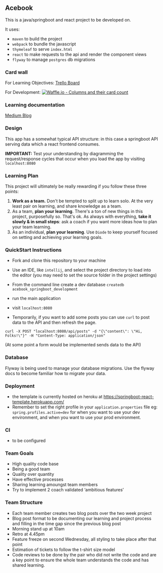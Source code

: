 ## Acebook

This is a java/springboot and react project to be developed on.

It uses:
  - `maven` to build the project
  - `webpack` to bundle the javascript
  - `thymeleaf` to serve `index.html`
  - `react` to make requests to the api and render the component views
  - `flyway` to manage `postgres` db migrations

### Card wall

For Learning Objectives:
[Trello Board](https://trello.com/b/AzGRLDcV/learning-for-honeycomb)

For Development:
[![Waffle.io - Columns and their card count](https://badge.waffle.io/CLTPayne/acebook-honey-comb.svg?columns=all)](https://waffle.io/CLTPayne/acebook-honey-comb)

### Learning documentation
[Medium Blog](https://medium.com/honeycombdev)

### Design

This app has a somewhat typical API structure: in this case a springboot API serving data which a react frontend consumes.

**IMPORTANT:** Test your understanding by diagramming the request/response cycles that occur when you load the app by visiting `localhost:8080`

### Learning Plan

This project will ultimately be really rewarding if you follow these three points:
  1. **Work as a team.** Don't be tempted to split up to learn solo. At the very least pair on learning, and share knowledge as a team.
  2. As a team, **plan your learning**. There's a ton of new things in this project, purposefully so. That's ok. As always with everything, **take it slowly & in small steps**: ask a coach if you want more ideas how to plan your team learning.
  3. As an individual, **plan your learning**. Use `Diode` to keep yourself focused on setting and achieving your learning goals.

### QuickStart Instructions

- Fork and clone this repository to your machine
- Use an IDE, like `intellij`, and select the project directory to load into the editor (you may need to set the source folder in the project settings)
- From the command line create a dev database `createdb acebook_springboot_development`
- run the main application
- visit `localhost:8080`

- Temporarily, if you want to add some posts you can use `curl` to post data to the API and then refresh the page.
```
curl -X POST "localhost:8080/api/posts" -d "{\"content\": \"Hi, Folks!\"}" -H "Content-Type: application/json"
```

(At some point a form would be implemented sends data to the API)

### Database

Flyway is being used to manage your database migrations. Use the flyway docs to become familiar how to migrate your data.

### Deployment

- the template is currently hosted on heroku at https://springboot-react-template.herokuapp.com/
- Remember to set the right profile in your `application.properties` file eg: `spring.profiles.active=dev` for when you want to use your dev environment, and when you want to use your prod environment.

### CI

- to be configured

### Team Goals
- High quality code base 
- Being a good team 
- Quality over quantity 
- Have effective processes 
- Sharing learning amoungst team members
- Try to implement 2 coach validated ‘ambitious features’ 

### Team Structure
- Each team member creates two blog posts over the two week project
- Blog post format to be documenting our learning and project process and filling in the time gap since the previous blog post
- Morning stand up at 10am 
- Retro at 4.45pm
- Feature freeze on second Wednesday, all styling to take place after that point
- Estimation of tickets to follow the t-shirt size model
- Code reviews to be done by the pair who did not write the code and are a key point to ensure the whole team understands the code and has shared learning.

